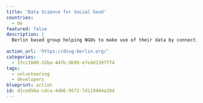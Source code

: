 ```yaml
---
title: 'Data Science for Social Good'
countries:
  - de
featured: false
description: |
  Berlin based group helping NGOs to make use of their data by connecting them with volunteer data scientists and analysts.
  
action_url: 'https://dssg-berlin.org/'
categories:
  - 1fcc2840-32ba-44fb-9b99-efe4d1397ff4
tags:
  - volunteering
  - developers
blueprint: action
id: d1ced56a-cdca-44b6-95f2-7d119404a28d
---
```

